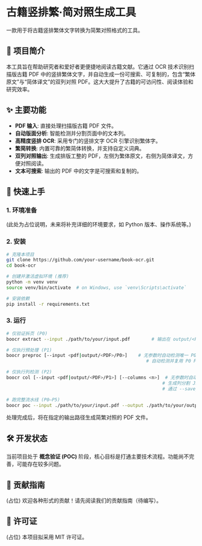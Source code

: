 # 古籍竖排繁‧简对照生成工具

一款用于将古籍竖排繁体文字转换为简繁对照格式的工具。

## 📖 项目简介

本工具旨在帮助研究者和爱好者更便捷地阅读古籍文献。它通过 OCR 技术识别扫描版古籍 PDF 中的竖排繁体文字，并自动生成一份可搜索、可复制的，包含“繁体原文”与“简体译文”的双列对照 PDF。这大大提升了古籍的可访问性、阅读体验和研究效率。

## ✨ 主要功能

- **PDF 输入**: 直接处理扫描版古籍 PDF 文件。
- **自动版面分析**: 智能检测并分割页面中的文本列。
- **高精度竖排 OCR**: 采用专门的竖排文字 OCR 引擎识别繁体字。
- **繁简转换**: 内置可靠的繁简体转换，并支持自定义词典。
- **双列对照输出**: 生成排版工整的 PDF，左侧为繁体原文，右侧为简体译文，方便对照阅读。
- **文本可搜索**: 输出的 PDF 中的文字是可搜索和复制的。

## 🚀 快速上手

### 1. 环境准备

(此处为占位说明，未来将补充详细的环境要求，如 Python 版本、操作系统等。)

### 2. 安装

```bash
# 克隆本项目
git clone https://github.com/your-username/book-ocr.git
cd book-ocr

# 创建并激活虚拟环境 (推荐)
python -m venv venv
source venv/bin/activate  # on Windows, use `venv\Scripts\activate`

# 安装依赖
pip install -r requirements.txt
```

### 3. 运行

```bash
# 仅验证拆页 (P0)
boocr extract --input ./path/to/your/input.pdf        # 输出在 output/<PDF名>/P0/

# 仅执行预处理 (P1)
boocr preproc [--input <pdf|output/<PDF>/P0>]    # 无参数时自动检测唯一 P0 目录
                                                    # 自动检测并复用 P0 PNG（若存在），否则重光栅化；输出在 output/<PDF名>/P1/

# 仅执行列检测 (P2)
boocr col [--input <pdf|output/<PDF>/P1>] [--columns <n>]  # 无参数时自动检测唯一 P1 目录
                                                          # 生成列分割 JSON + 预览 PNG（可选保存列裁切 PNG），输出在 output/<PDF名>/P2/
                                                          # 通过 --save_crops 开关可将每列裁剪结果保存为 page_x_col_y.png

# 跑完整流水线 (P0–P5)
boocr poc --input ./path/to/your/input.pdf --output ./path/to/your/output.pdf
```

处理完成后，将在指定的输出路径生成简繁对照的 PDF 文件。

## 🛠️ 开发状态

当前项目处于 **概念验证 (POC)** 阶段，核心目标是打通主要技术流程。功能尚不完善，可能存在较多问题。

## 🤝 贡献指南

(占位) 欢迎各种形式的贡献！请先阅读我们的贡献指南（待编写）。

## 📄 许可证

(占位) 本项目拟采用 MIT 许可证。
